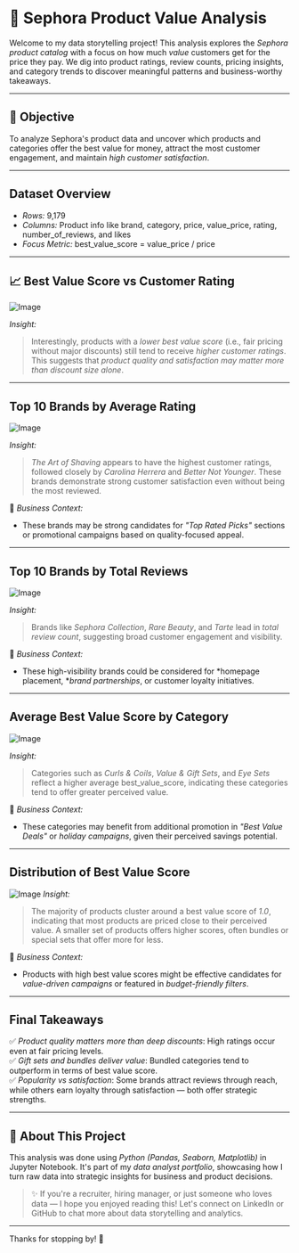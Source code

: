 # 💄 Sephora Product Value Analysis

Welcome to my data storytelling project! This analysis explores the *Sephora product catalog* with a focus on how much *value* customers get for the price they pay. We dig into product ratings, review counts, pricing insights, and category trends to discover meaningful patterns and business-worthy takeaways.

---

## 📌 Objective
To analyze Sephora's product data and uncover which products and categories offer the best value for money, attract the most customer engagement, and maintain *high customer satisfaction*.

---

## Dataset Overview
- *Rows:* 9,179
- *Columns:* Product info like brand, category, price, value_price, rating, number_of_reviews, and likes
- *Focus Metric:* best_value_score = value_price / price

---

## 📈 Best Value Score vs Customer Rating

![Image](https://github.com/user-attachments/assets/99031113-9486-487f-af95-ce4d205783cb)

 *Insight:*  
> Interestingly, products with a *lower best value score* (i.e., fair pricing without major discounts) still tend to receive *higher customer ratings*. This suggests that *product quality and satisfaction may matter more than discount size alone*.

---

##  Top 10 Brands by Average Rating

![Image](https://github.com/user-attachments/assets/cc08a803-01a9-4bb7-8fe8-3c5a48cdb6b8)

 *Insight:*  
> *The Art of Shaving* appears to have the highest customer ratings, followed closely by *Carolina Herrera* and *Better Not Younger*. These brands demonstrate strong customer satisfaction even without being the most reviewed.

📌 *Business Context:*  
- These brands may be strong candidates for *"Top Rated Picks"* sections or promotional campaigns based on quality-focused appeal.

---

##  Top 10 Brands by Total Reviews

![Image](https://github.com/user-attachments/assets/877cc985-11ac-4374-b61a-a01620745c2f)

 *Insight:*  
> Brands like *Sephora Collection*, *Rare Beauty*, and *Tarte* lead in *total review count*, suggesting broad customer engagement and visibility.

📌 *Business Context:*  
- These high-visibility brands could be considered for *homepage placement, **brand partnerships*, or customer loyalty initiatives.

---

## Average Best Value Score by Category

![Image](https://github.com/user-attachments/assets/1743e044-af4a-4fde-822b-c091e45a8016)

 *Insight:*  
> Categories such as *Curls & Coils*, *Value & Gift Sets*, and *Eye Sets* reflect a higher average best_value_score, indicating these categories tend to offer greater perceived value.

📌 *Business Context:*  
- These categories may benefit from additional promotion in *"Best Value Deals"* or *holiday campaigns*, given their perceived savings potential.

---

##  Distribution of Best Value Score

![Image](https://github.com/user-attachments/assets/45ec95f5-4db7-412c-a353-8100b96c39e2)
 *Insight:*  
> The majority of products cluster around a best value score of *1.0*, indicating that most products are priced close to their perceived value. A smaller set of products offers higher scores, often bundles or special sets that offer more for less.

📌 *Business Context:*  
- Products with high best value scores might be effective candidates for *value-driven campaigns* or featured in *budget-friendly filters*.

---

## Final Takeaways

✅ *Product quality matters more than deep discounts*: High ratings occur even at fair pricing levels.  
✅ *Gift sets and bundles deliver value*: Bundled categories tend to outperform in terms of best value score.  
✅ *Popularity vs satisfaction*: Some brands attract reviews through reach, while others earn loyalty through satisfaction — both offer strategic strengths.

---

## 📌 About This Project
This analysis was done using *Python (Pandas, Seaborn, Matplotlib)* in Jupyter Notebook. It's part of my *data analyst portfolio*, showcasing how I turn raw data into strategic insights for business and product decisions.

> ✨ If you're a recruiter, hiring manager, or just someone who loves data — I hope you enjoyed reading this! Let's connect on LinkedIn or GitHub to chat more about data storytelling and analytics.

---

Thanks for stopping by! 🙌
